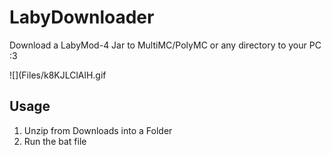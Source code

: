 # LabyDownloader
Download a LabyMod-4 Jar to MultiMC/PolyMC or any directory to your PC :3

![](Files/k8KJLClAlH.gif

## Usage

1. Unzip from Downloads into a Folder
2. Run the bat file
